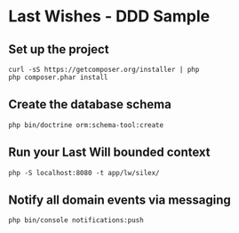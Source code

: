 # Last Wishes - DDD Sample

## Set up the project
    curl -sS https://getcomposer.org/installer | php
    php composer.phar install

## Create the database schema
    php bin/doctrine orm:schema-tool:create

## Run your Last Will bounded context
    php -S localhost:8080 -t app/lw/silex/

## Notify all domain events via messaging
    php bin/console notifications:push
